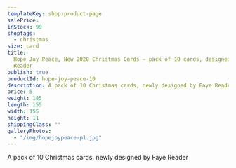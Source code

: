 ```yaml
---
templateKey: shop-product-page
salePrice:
inStock: 99
shoptags:
  - christmas
size: card
title:
  Hope Joy Peace, New 2020 Christmas Cards – pack of 10 cards, designed by Faye
  Reader
publish: true
productId: hope-joy-peace-10
description: A pack of 10 Christmas cards, newly designed by Faye Reader
price: 5
weight: 185
length: 155
width: 155
height: 11
shippingClass: ""
galleryPhotos:
  - "/img/hopejoypeace-p1.jpg"
---
```


A pack of 10 Christmas cards, newly designed by Faye Reader
